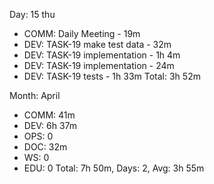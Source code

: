 Day: 15 thu
 - COMM: Daily Meeting - 19m
 - DEV: TASK-19 make test data - 32m
 - DEV: TASK-19 implementation - 1h 4m
 - DEV: TASK-19 implementation - 24m
 - DEV: TASK-19 tests - 1h 33m
   Total: 3h 52m

Month: April
 - COMM: 41m
 - DEV: 6h 37m
 - OPS: 0
 - DOC: 32m
 - WS: 0
 - EDU: 0
   Total: 7h 50m, Days: 2, Avg: 3h 55m

